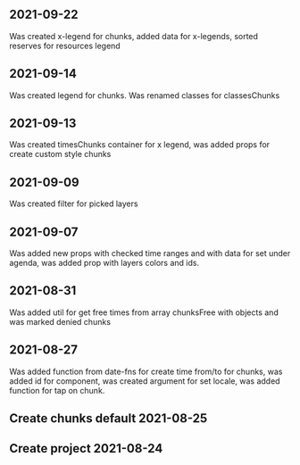 ## 2021-09-22 
Was created x-legend for chunks, added data for x-legends, sorted reserves for resources legend

## 2021-09-14
Was created legend for chunks. Was renamed classes for classesChunks

## 2021-09-13 
Was created timesChunks container for x legend,
was added props for create custom style chunks

## 2021-09-09
Was created filter for picked layers

## 2021-09-07
Was added new props with checked time ranges and with data for set under agenda, was added prop with layers colors and ids.

## 2021-08-31
Was added util for get free times from array chunksFree with objects and was marked denied chunks

## 2021-08-27
Was added function from date-fns for create time from/to for chunks,
was added id for component, was created argument for set locale, was added function for tap on chunk.

## Create chunks default 2021-08-25

## Create project 2021-08-24
